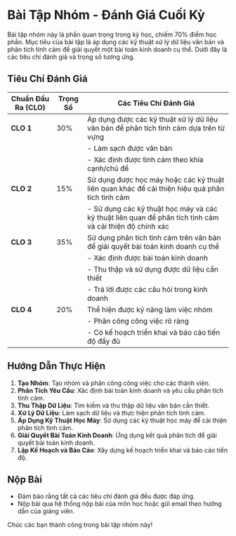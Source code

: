 # Bài Tập Nhóm - Đánh Giá Cuối Kỳ

Bài tập nhóm này là phần quan trọng trong kỳ học, chiếm 70% điểm học phần. Mục tiêu của bài tập là áp dụng các kỹ thuật xử lý dữ liệu văn bản và phân tích tình cảm để giải quyết một bài toán kinh doanh cụ thể. Dưới đây là các tiêu chí đánh giá và trọng số tương ứng.

## Tiêu Chí Đánh Giá

| Chuẩn Đầu Ra (CLO) | Trọng Số | Các Tiêu Chí Đánh Giá                                                                 |
|--------------------|----------|---------------------------------------------------------------------------------------|
| **CLO 1**          | 30%      | Áp dụng được các kỹ thuật xử lý dữ liệu văn bản để phân tích tình cảm dựa trên từ vựng |
|                    |          | - Làm sạch được văn bản                                                                 |
|                    |          | - Xác định được tình cảm theo khía cạnh/chủ đề                                          |
| **CLO 2**          | 15%      | Sử dụng được học máy hoặc các kỹ thuật liên quan khác để cải thiện hiệu quả phân tích tình cảm |
|                    |          | - Sử dụng các kỹ thuật học máy và các kỹ thuật liên quan để phân tích tình cảm và cải thiện độ chính xác |
| **CLO 3**          | 35%      | Sử dụng phân tích tình cảm trên văn bản để giải quyết bài toán kinh doanh cụ thể     |
|                    |          | - Xác định được bài toán kinh doanh                                                     |
|                    |          | - Thu thập và sử dụng được dữ liệu cần thiết                                            |
|                    |          | - Trả lời được các câu hỏi trong kinh doanh                                             |
| **CLO 4**          | 20%      | Thể hiện được kỹ năng làm việc nhóm                                                     |
|                    |          | - Phân công công việc rõ ràng                                                            |
|                    |          | - Có kế hoạch triển khai và báo cáo tiến độ đầy đủ                                      |

## Hướng Dẫn Thực Hiện

1. **Tạo Nhóm**: Tạo nhóm và phân công công việc cho các thành viên.
2. **Phân Tích Yêu Cầu**: Xác định bài toán kinh doanh và yêu cầu phân tích tình cảm.
3. **Thu Thập Dữ Liệu**: Tìm kiếm và thu thập dữ liệu văn bản cần thiết.
4. **Xử Lý Dữ Liệu**: Làm sạch dữ liệu và thực hiện phân tích tình cảm.
5. **Áp Dụng Kỹ Thuật Học Máy**: Sử dụng các kỹ thuật học máy để cải thiện phân tích tình cảm.
6. **Giải Quyết Bài Toán Kinh Doanh**: Ứng dụng kết quả phân tích để giải quyết bài toán kinh doanh.
7. **Lập Kế Hoạch và Báo Cáo**: Xây dựng kế hoạch triển khai và báo cáo tiến độ.

## Nộp Bài

- Đảm bảo rằng tất cả các tiêu chí đánh giá đều được đáp ứng.
- Nộp bài qua hệ thống nộp bài của môn học hoặc gửi email theo hướng dẫn của giảng viên.

Chúc các bạn thành công trong bài tập nhóm này!
